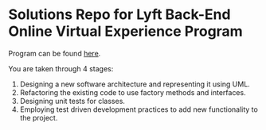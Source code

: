 # Solutions Repo for Lyft Back-End Online Virtual Experience Program

Program can be found [here](https://www.theforage.com/virtual-internships/prototype/xSw9echtixLAoPdsH/Lyft-Back-End-Engineering-Virtual-Experience-Program).

You are taken through 4 stages:
  1. Designing a new software architecture and representing it using UML.
  2. Refactoring the existing code to use factory methods and interfaces.
  3. Designing unit tests for classes.
  4. Employing test driven development practices to add new functionality to the project.


